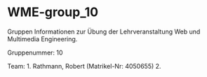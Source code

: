 # WME-group_10

Gruppen Informationen zur Übung der Lehrveranstaltung Web und Multimedia Engineering.

Gruppenummer: 10

Team: 1. Rathmann, Robert (Matrikel-Nr: 4050655)
      2. 